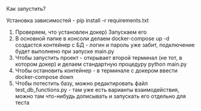 Как запустить? 

Установка зависимостей - pip install -r requirements.txt

1. Проверяем, что установлен докер) Запускаем его
2. В основной папке в консоли делаем docker-compose up -d создастся контейнер с БД - логин и пароль уже забит, подключение будет выполнено при запуске main.py
3. Чтобы запустить проект - открывает второй терминал (не тот, в котором докер) и делаем стандартную процедуру python main.py
4. Чтобы остановить контейнер - в терминале с докером ввести docker-compose down
5. Чтобы потестить базу, можно редактировать файл test_db_functions.py - там уже есть варианты взаимодействия, можно там что-нибудь дописывать и запускать его отдельно для теста
